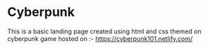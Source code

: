 # Cyberpunk
This is a basic landing page created using html and css themed on cyberpunk game 
hosted on :- https://cyberpunk101.netlify.com/
